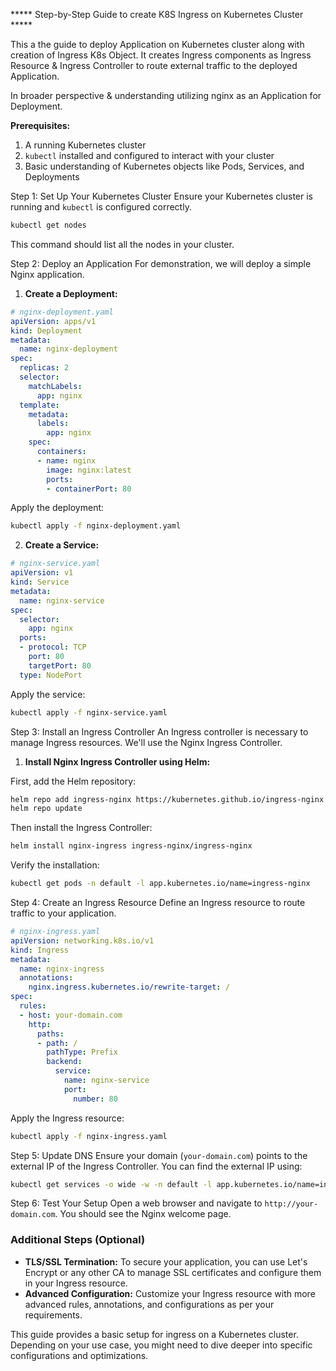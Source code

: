 ***** Step-by-Step Guide to create K8S Ingress on Kubernetes Cluster *****

This a the guide to deploy Application on Kubernetes cluster along with creation of Ingress K8s Object.
It creates Ingress components as Ingress Resource & Ingress Controller to route external traffic to the deployed Application.

In broader perspective & understanding utilizing nginx as an Application for Deployment.

**Prerequisites:**
1. A running Kubernetes cluster
2. `kubectl` installed and configured to interact with your cluster
3. Basic understanding of Kubernetes objects like Pods, Services, and Deployments

Step 1: Set Up Your Kubernetes Cluster
Ensure your Kubernetes cluster is running and `kubectl` is configured correctly.

```sh
kubectl get nodes
```

This command should list all the nodes in your cluster.

Step 2: Deploy an Application
For demonstration, we will deploy a simple Nginx application.

1. **Create a Deployment:**

```yaml
# nginx-deployment.yaml
apiVersion: apps/v1
kind: Deployment
metadata:
  name: nginx-deployment
spec:
  replicas: 2
  selector:
    matchLabels:
      app: nginx
  template:
    metadata:
      labels:
        app: nginx
    spec:
      containers:
      - name: nginx
        image: nginx:latest
        ports:
        - containerPort: 80
```

Apply the deployment:

```sh
kubectl apply -f nginx-deployment.yaml
```

2. **Create a Service:**

```yaml
# nginx-service.yaml
apiVersion: v1
kind: Service
metadata:
  name: nginx-service
spec:
  selector:
    app: nginx
  ports:
  - protocol: TCP
    port: 80
    targetPort: 80
  type: NodePort
```

Apply the service:

```sh
kubectl apply -f nginx-service.yaml
```

Step 3: Install an Ingress Controller
An Ingress controller is necessary to manage Ingress resources. We'll use the Nginx Ingress Controller.

1. **Install Nginx Ingress Controller using Helm:**

First, add the Helm repository:

```sh
helm repo add ingress-nginx https://kubernetes.github.io/ingress-nginx
helm repo update
```

Then install the Ingress Controller:

```sh
helm install nginx-ingress ingress-nginx/ingress-nginx
```

Verify the installation:

```sh
kubectl get pods -n default -l app.kubernetes.io/name=ingress-nginx
```

Step 4: Create an Ingress Resource
Define an Ingress resource to route traffic to your application.

```yaml
# nginx-ingress.yaml
apiVersion: networking.k8s.io/v1
kind: Ingress
metadata:
  name: nginx-ingress
  annotations:
    nginx.ingress.kubernetes.io/rewrite-target: /
spec:
  rules:
  - host: your-domain.com
    http:
      paths:
      - path: /
        pathType: Prefix
        backend:
          service:
            name: nginx-service
            port:
              number: 80
```

Apply the Ingress resource:

```sh
kubectl apply -f nginx-ingress.yaml
```

Step 5: Update DNS
Ensure your domain (`your-domain.com`) points to the external IP of the Ingress Controller. You can find the external IP using:

```sh
kubectl get services -o wide -w -n default -l app.kubernetes.io/name=ingress-nginx
```

Step 6: Test Your Setup
Open a web browser and navigate to `http://your-domain.com`. You should see the Nginx welcome page.

### Additional Steps (Optional)
- **TLS/SSL Termination:** To secure your application, you can use Let's Encrypt or any other CA to manage SSL certificates and configure them in your Ingress resource.
- **Advanced Configuration:** Customize your Ingress resource with more advanced rules, annotations, and configurations as per your requirements.

This guide provides a basic setup for ingress on a Kubernetes cluster. Depending on your use case, you might need to dive deeper into specific configurations and optimizations.
